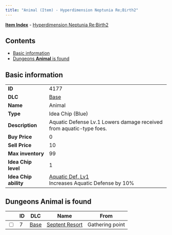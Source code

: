 ```yaml
---
title: "Animal (Item) - Hyperdimension Neptunia Re;Birth2"
---
```


[**Item Index**](/neptunia/rb2/item/index.html) - [Hyperdimension Neptunia Re;Birth2](/neptunia/rb2)

## Contents

- [Basic information](#basic-information)
- [Dungeons **Animal** is found](#dungeons-animal-is-found)

## Basic information

|   |   |
| -- | -- |
| **ID** | 4177 |
| **DLC** | [Base](/neptunia/rb2/dlc/0-base.html) |
| **Name** | Animal |
| **Type** | Idea Chip (Blue) |
| **Description** | Aquatic Defense Lv.1 Lowers damage received from aquatic-type foes. |
| **Buy Price** | 0 |
| **Sell Price** | 10 |
| **Max inventory** | 99 |
| **Idea Chip level** | 1 |
| **Idea Chip ability** | [Aquatic Def. Lv1](/neptunia/rb2/ability/0-9576-aquatic-def-lv1.html)<br />Increases Aquatic Defense by 10% |

## Dungeons **Animal** is found

|    | ID | DLC | Name | From |
| -- | -- | --- | ---- | ---- |
| <input type="checkbox" id="rb2-dungeon-0-7" class="trackbox" /> | 7 | [Base](/neptunia/rb2/dlc/0-base.html) | [Septent Resort](/neptunia/rb2/dungeon/0-7-septent-resort.html) | Gathering point |